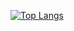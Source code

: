 [![Top Langs](https://github-readme-stats.vercel.app/api/top-langs/?username=MakotoE&langs_count=8&layout=compact&hide=less,javascript,html)](https://github.com/anuraghazra/github-readme-stats)
